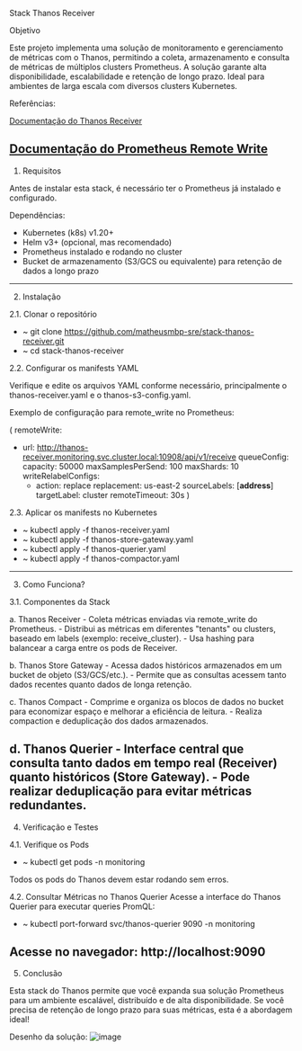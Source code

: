 Stack Thanos Receiver

Objetivo

Este projeto implementa uma solução de monitoramento e gerenciamento de métricas com o Thanos, permitindo a coleta, armazenamento e consulta de métricas de múltiplos clusters Prometheus. A solução garante alta disponibilidade, escalabilidade e retenção de longo prazo. Ideal para ambientes de larga escala com diversos clusters Kubernetes.

Referências:

[Documentação do Thanos Receiver](https://thanos.io/tip/components/receive.md/)

[Documentação do Prometheus Remote Write](https://prometheus.io/docs/specs/remote_write_spec/)
-----------------------------------------------------------------------------------------------------------------------------------------
1. Requisitos

Antes de instalar esta stack, é necessário ter o Prometheus já instalado e configurado.

Dependências:

 - Kubernetes (k8s) v1.20+
 - Helm v3+ (opcional, mas recomendado)
 - Prometheus instalado e rodando no cluster
 - Bucket de armazenamento (S3/GCS ou equivalente) para retenção de dados a longo prazo
-----------------------------------------------------------------------------------------------------------------------------------------
2. Instalação

2.1. Clonar o repositório

 - ~ git clone https://github.com/matheusmbp-sre/stack-thanos-receiver.git
 - ~ cd stack-thanos-receiver

2.2. Configurar os manifests YAML

 Verifique e edite os arquivos YAML conforme necessário, principalmente o thanos-receiver.yaml e o thanos-s3-config.yaml.

 Exemplo de configuração para remote_write no Prometheus:

( remoteWrite:
  - url: http://thanos-receiver.monitoring.svc.cluster.local:10908/api/v1/receive
    queueConfig:
      capacity: 50000
      maxSamplesPerSend: 100
      maxShards: 10
    writeRelabelConfigs:
      - action: replace
        replacement: us-east-2
        sourceLabels: [__address__]
        targetLabel: cluster
    remoteTimeout: 30s )

2.3. Aplicar os manifests no Kubernetes

 - ~ kubectl apply -f thanos-receiver.yaml 
 - ~ kubectl apply -f thanos-store-gateway.yaml
 - ~ kubectl apply -f thanos-querier.yaml
 - ~ kubectl apply -f thanos-compactor.yaml
-------------------------------------------------------------------------------------------------------------------------------------------
3. Como Funciona?

3.1. Componentes da Stack

 a. Thanos Receiver
    - Coleta métricas enviadas via remote_write do Prometheus.
    - Distribui as métricas em diferentes "tenants" ou clusters, baseado em labels (exemplo: receive_cluster).
    - Usa hashing para balancear a carga entre os pods de Receiver.

 b. Thanos Store Gateway
    - Acessa dados históricos armazenados em um bucket de objeto (S3/GCS/etc.).
    - Permite que as consultas acessem tanto dados recentes quanto dados de longa retenção.
       
 c. Thanos Compact
    - Comprime e organiza os blocos de dados no bucket para economizar espaço e melhorar a eficiência de leitura.
    - Realiza compaction e deduplicação dos dados armazenados.

 d. Thanos Querier
    - Interface central que consulta tanto dados em tempo real (Receiver) quanto históricos (Store Gateway).
    - Pode realizar deduplicação para evitar métricas redundantes.
------------------------------------------------------------------------------------------------------------------------------------------
4. Verificação e Testes

4.1. Verifique os Pods

  - ~ kubectl get pods -n monitoring

Todos os pods do Thanos devem estar rodando sem erros.

4.2. Consultar Métricas no Thanos Querier
Acesse a interface do Thanos Querier para executar queries PromQL:
  - ~ kubectl port-forward svc/thanos-querier 9090 -n monitoring

Acesse no navegador: http://localhost:9090
------------------------------------------------------------------------------------------------------------------------------------------
5. Conclusão

Esta stack do Thanos permite que você expanda sua solução Prometheus para um ambiente escalável, distribuído e de alta disponibilidade.
Se você precisa de retenção de longo prazo para suas métricas, esta é a abordagem ideal!

Desenho da solução:
![image](https://github.com/user-attachments/assets/cecf1e52-82e4-442a-aefe-95ce567d1812)


